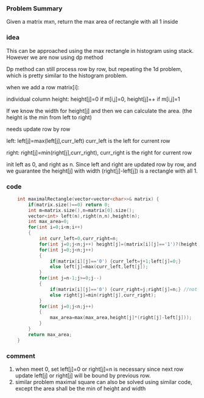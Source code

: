 ### Problem Summary
Given a matrix mxn, return the max area of rectangle with all 1 inside

### idea
This can be approached using the max rectangle in histogram using stack.
However we are now using dp method

Dp method can still process row by row, but repeating the 1d problem, which is pretty similar to the histogram problem.

when we add a row matrix[i]:

individual column height: height[j]=0 if m[i,j]=0, height[j]++ if m[i,j]=1

If we know the width for height[j] and then we can calculate the area. (the height is the min from left to right)

needs update row by row

left: left[j]=max(left[j],curr_left) curr_left is the left for current row

right: right[j]=min(right[j],curr_right), curr_right is the right for current row

init left as 0, and right as n.
Since left and right are updated row by row, and we guarantee the height[j] with width (right[j]-left[j]) is a rectangle with all 1.

### code
```cpp
    int maximalRectangle(vector<vector<char>>& matrix) {
        if(matrix.size()==0) return 0;
        int m=matrix.size(),n=matrix[0].size();
        vector<int> left(n),right(n,n),height(n);
        int max_area=0;
        for(int i=0;i<m;i++)
        {
            int curr_left=0,curr_right=n;
            for(int j=0;j<n;j++) height[j]=(matrix[i][j]=='1')?(height[j]+1):0;
            for(int j=0;j<n;j++)
            {
                if(matrix[i][j]=='0') {curr_left=j+1;left[j]=0;}
                else left[j]=max(curr_left,left[j]);
            }
            for(int j=n-1;j>=0;j--)
            {
                if(matrix[i][j]=='0') {curr_right=j;right[j]=n;} //not inclusive
                else right[j]=min(right[j],curr_right);
            }
            for(int j=0;j<n;j++)
            {
                max_area=max(max_area,height[j]*(right[j]-left[j]));
            }
        }
        return max_area;
    }
```

### comment
1. when meet 0, set left[j]=0 or right[j]=n is necessary since next row update left[j] or right[j] will be bound by previous row. 
2. similar problem maximal square can also be solved using similar code, except the area shall be the min of height and width





